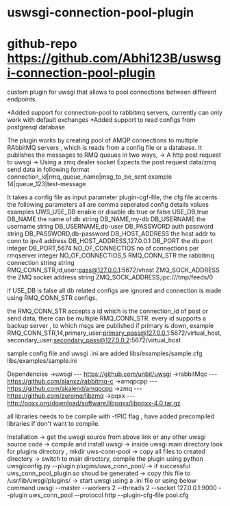 # uswsgi-connection-pool-plugin
# github-repo https://github.com/Abhi123B/uswsgi-connection-pool-plugin  

custom plugin for uwsgi that allows to pool connections between different endpoints.

*Added support for connection-pool to rabbitmq servers, currently can only work with default exchanges
*Added support to read configs from postgresql database

The plugin works by creating pool of AMQP connections to multiple RAbbitMQ servers , which is reads from a config file or a database. 
It publishes the messages to RMQ queues in two ways,
-> A http post request to uwsgi
-> Using a zmq dealer socket
Expects the post request data/zmq send data in following format
		connection_id|rmq_queue_name|msg_to_be_sent
example         14|queue_123|test-message

It takes a config file as input parameter plugin-cgf-file, the cfg file accents the following parameters all are comma seperated
      config			details			values			examples
   UWS_USE_DB		enable or disable db		true or false		USE_DB,true
   DB_NAME		the name of db			string			DB_NAME,my-db
   DB_USERNAME		the username			string			DB_USERNAME,db-user
   DB_PASSWORD		auth password			string			DB_PASSWORD,db-password
   DB_HOST_ADDRESS 	the host addr to conn to	ipv4 address		DB_HOST_ADDRESS,127.0.0.1
   DB_PORT		the db port			integer			DB_PORT,5674
   NO_OF_CONNECTIOS	no of connections per rmqserver	integer			NO_OF_CONNECTIOS,5
   RMQ_CONN_STR		the rabbitmq connection string	string			RMQ_CONN_STR,id,user:pass@127.0.0.1:5672/vhost
   ZMQ_SOCK_ADDRESS	the ZMQ socket address		string			ZMQ_SOCK_ADDRESS,ipc:///tmp/feeds/0

if USE_DB is false all db related configs are ignored and connection is made using RMQ_CONN_STR configs.

the RMQ_CONN_STR accepts a id which is the connection_id of post or send data, there can be multiple RMQ_CONN_STR.
every id supports a backup server , to which msgs are published if primary is down, example
RMQ_CONN_STR,14,primary_user:primary_pass@127.0.0.1:5672/virtual_host,secondary_user:secondary_pass@127.0.0.2:5672/virtual_host

sample config file and uwsgi .ini are added
libs/examples/sample.cfg libs/examples/sample.ini

Dependencies
->uwsgi --- https://github.com/unbit/uwsgi
->rabbitMqc --- https://github.com/alanxz/rabbitmq-c
->amqpcpp --- https://github.com/akalend/amqpcpp
->zmq --- https://github.com/zeromq/libzmq
->pqxx --- http://pqxx.org/download/software/libpqxx/libpqxx-4.0.tar.gz

all libraries needs to be compile with -fPIC flag , have added precompiled libraries if don't want to compile.

Installation 
-> get the uwsgi source from above link or any other uwsgi source code
-> compile and install uwsgi
-> inside uwsgi main directory look for plugins directory , mkdir uws-conn-pool
-> copy all files to created directory
-> switch to main directory, compile the plugin using
   	python uwsgiconfig.py --plugin plugins/uws_conn_pool/
-> if successful uws_conn_pool_plugin.so shoud be generated
-> copy this file to /usr/lib/uwsgi/plugins/
-> start uwsgi using a .ini file or using below command
	uwsgi --master --workers 2 --threads 2 --socket 127.0.0.1:9000 --plugin uws_conn_pool --protocol http --plugin-cfg-file pool.cfg

